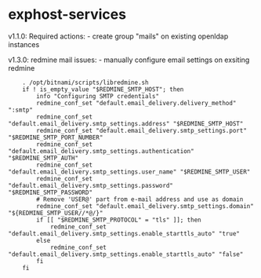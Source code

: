 # exphost-services

v1.1.0:
  Required actions:
    - create group "mails" on existing openldap instances


v1.3.0:
  redmine mail issues:
    - manually configure email settings on exsiting redmine
```
    . /opt/bitnami/scripts/libredmine.sh
    if ! is_empty_value "$REDMINE_SMTP_HOST"; then
        info "Configuring SMTP credentials"
        redmine_conf_set "default.email_delivery.delivery_method" ":smtp"
        redmine_conf_set "default.email_delivery.smtp_settings.address" "$REDMINE_SMTP_HOST"
        redmine_conf_set "default.email_delivery.smtp_settings.port" "$REDMINE_SMTP_PORT_NUMBER"
        redmine_conf_set "default.email_delivery.smtp_settings.authentication" "$REDMINE_SMTP_AUTH"
        redmine_conf_set "default.email_delivery.smtp_settings.user_name" "$REDMINE_SMTP_USER"
        redmine_conf_set "default.email_delivery.smtp_settings.password" "$REDMINE_SMTP_PASSWORD"
        # Remove 'USER@' part from e-mail address and use as domain
        redmine_conf_set "default.email_delivery.smtp_settings.domain" "${REDMINE_SMTP_USER//*@/}"
        if [[ "$REDMINE_SMTP_PROTOCOL" = "tls" ]]; then
            redmine_conf_set "default.email_delivery.smtp_settings.enable_starttls_auto" "true"
        else
            redmine_conf_set "default.email_delivery.smtp_settings.enable_starttls_auto" "false"
        fi
    fi
```
